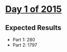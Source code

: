 # [Day 1 of 2015](https://adventofcode.com/2015/day/1)

## Expected Results

- Part 1: 280
- Part 2: 1797
